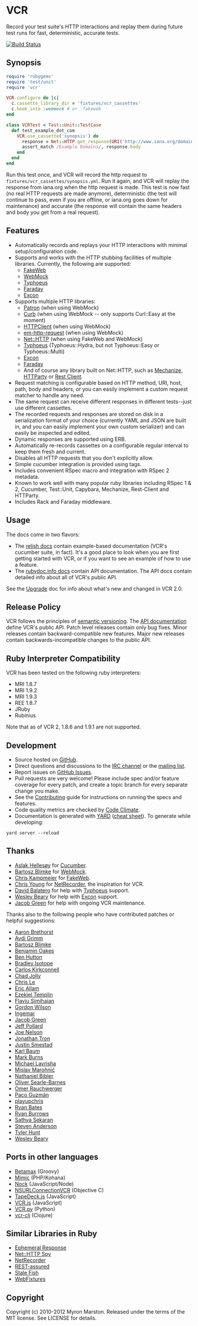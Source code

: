 # VCR

Record your test suite's HTTP interactions and replay them during future test runs for fast, deterministic, accurate tests.

[![Build Status](https://secure.travis-ci.org/myronmarston/vcr.png?branch=master)](http://travis-ci.org/myronmarston/vcr)

## Synopsis

``` ruby
require 'rubygems'
require 'test/unit'
require 'vcr'

VCR.configure do |c|
  c.cassette_library_dir = 'fixtures/vcr_cassettes'
  c.hook_into :webmock # or :fakeweb
end

class VCRTest < Test::Unit::TestCase
  def test_example_dot_com
    VCR.use_cassette('synopsis') do
      response = Net::HTTP.get_response(URI('http://www.iana.org/domains/example/'))
      assert_match /Example Domains/, response.body
    end
  end
end
```

Run this test once, and VCR will record the http request to `fixtures/vcr_cassettes/synopsis.yml`.  Run it again, and VCR
will replay the response from iana.org when the http request is made.  This test is now fast (no real HTTP requests are
made anymore), deterministic (the test will continue to pass, even if you are offline, or iana.org goes down for
maintenance) and accurate (the response will contain the same headers and body you get from a real request).

## Features

* Automatically records and replays your HTTP interactions with minimal setup/configuration code.
* Supports and works with the HTTP stubbing facilities of multiple libraries.  Currently, the
  following are supported:
  * [FakeWeb](https://github.com/chrisk/fakeweb)
  * [WebMock](https://github.com/bblimke/webmock)
  * [Typhoeus](https://github.com/typhoeus/typhoeus)
  * [Faraday](https://github.com/technoweenie/faraday)
  * [Excon](https://github.com/geemus/excon)
* Supports multiple HTTP libraries:
  * [Patron](http://github.com/toland/patron) (when using WebMock)
  * [Curb](http://github.com/taf2/curb) (when using WebMock -- only supports Curl::Easy at the moment)
  * [HTTPClient](http://github.com/nahi/httpclient) (when using WebMock)
  * [em-http-request](http://github.com/igrigorik/em-http-request) (when using WebMock)
  * [Net::HTTP](http://www.ruby-doc.org/stdlib/libdoc/net/http/rdoc/index.html) (when using FakeWeb and WebMock)
  * [Typhoeus](https://github.com/typhoeus/typhoeus) (Typhoeus::Hydra, but not Typhoeus::Easy or Typhoeus::Multi)
  * [Excon](https://github.com/geemus/excon)
  * [Faraday](https://github.com/technoweenie/faraday)
  * And of course any library built on Net::HTTP, such as [Mechanize](http://github.com/tenderlove/mechanize),
    [HTTParty](http://github.com/jnunemaker/httparty) or [Rest Client](http://github.com/archiloque/rest-client).
* Request matching is configurable based on HTTP method, URI, host, path, body and headers, or you can easily
  implement a custom request matcher to handle any need.
* The same request can receive different responses in different tests--just use different cassettes.
* The recorded requests and responses are stored on disk in a serialization format of your choice
  (currently YAML and JSON are built in, and you can easily implement your own custom serializer)
  and can easily be inspected and edited.
* Dynamic responses are supported using ERB.
* Automatically re-records cassettes on a configurable regular interval to keep them fresh and current.
* Disables all HTTP requests that you don't explicitly allow.
* Simple cucumber integration is provided using tags.
* Includes convenient RSpec macro and integration with RSpec 2 metadata.
* Known to work well with many popular ruby libraries including RSpec 1 & 2, Cucumber, Test::Unit,
  Capybara, Mechanize, Rest-Client and HTTParty.
* Includes Rack and Faraday middleware.

## Usage

The docs come in two flavors:

* The [relish docs](http://relishapp.com/myronmarston/vcr) contain
  example-based documentation (VCR's cucumber suite, in fact). It's a
  good place to look when you are first getting started with VCR, or if
  you want to see an example of how to use a feature.
* The [rubydoc.info docs](http://rubydoc.info/gems/vcr/frames) contain
  API documentation. The API docs contain detailed info about all of VCR's
  public API.

See the [Upgrade](https://github.com/myronmarston/vcr/blob/master/Upgrade.md) doc
for info about what's new and changed in VCR 2.0.

## Release Policy

VCR follows the principles of [semantic versioning](http://semver.org/).
The [API documentation](http://rubydoc.info/gems/vcr/frames) define
VCR's public API.  Patch level releases contain only bug fixes.  Minor
releases contain backward-compatible new features.  Major new releases
contain backwards-incompatible changes to the public API.

## Ruby Interpreter Compatibility

VCR has been tested on the following ruby interpreters:

* MRI 1.8.7
* MRI 1.9.2
* MRI 1.9.3
* REE 1.8.7
* JRuby
* Rubinius

Note that as of VCR 2, 1.8.6 and 1.9.1 are not supported.

## Development

* Source hosted on [GitHub](http://github.com/myronmarston/vcr).
* Direct questions and discussions to the [IRC channel](irc://irc.freenode.net/vcr) or
  the [mailing list](http://groups.google.com/group/vcr-ruby).
* Report issues on [GitHub Issues](http://github.com/myronmarston/vcr/issues).
* Pull requests are very welcome! Please include spec and/or feature coverage for every patch,
  and create a topic branch for every separate change you make.
* See the [Contributing](https://github.com/myronmarston/vcr/blob/master/CONTRIBUTING.md)
  guide for instructions on running the specs and features.
* Code quality metrics are checked by [Code Climate](https://codeclimate.com/github/myronmarston/vcr).
* Documentation is generated with [YARD](http://yardoc.org/) ([cheat sheet](http://cheat.errtheblog.com/s/yard/)).
  To generate while developing:

```
yard server --reload
```

## Thanks

* [Aslak Hellesøy](http://github.com/aslakhellesoy) for [Cucumber](http://github.com/aslakhellesoy/cucumber).
* [Bartosz Blimke](http://github.com/bblimke) for [WebMock](http://github.com/bblimke/webmock).
* [Chris Kampmeier](http://github.com/chrisk) for [FakeWeb](http://github.com/chrisk/fakeweb).
* [Chris Young](http://github.com/chrisyoung) for [NetRecorder](http://github.com/chrisyoung/netrecorder),
  the inspiration for VCR.
* [David Balatero](https://github.com/dbalatero) for help with [Typhoeus](https://github.com/typhoeus/typhoeus)
  support.
* [Wesley Beary](https://github.com/geemus) for help with [Excon](https://github.com/geemus/excon)
  support.
* [Jacob Green](https://github.com/Jacobkg) for help with ongoing VCR
  maintenance.

Thanks also to the following people who have contributed patches or helpful suggestions:

* [Aaron Brethorst](http://github.com/aaronbrethorst)
* [Avdi Grimm](https://github.com/avdi)
* [Bartosz Blimke](http://github.com/bblimke)
* [Benjamin Oakes](https://github.com/benjaminoakes)
* [Ben Hutton](http://github.com/benhutton)
* [Bradley Isotope](https://github.com/bradleyisotope)
* [Carlos Kirkconnell](https://github.com/kirkconnell)
* [Chad Jolly](https://github.com/cjolly)
* [Chris Le](https://github.com/chrisle)
* [Eric Allam](http://github.com/rubymaverick)
* [Ezekiel Templin](https://github.com/ezkl)
* [Flaviu Simihaian](https://github.com/closedbracket)
* [Gordon Wilson](https://github.com/gordoncww)
* [Ingemar](https://github.com/ingemar)
* [Jacob Green](https://github.com/Jacobkg)
* [Jeff Pollard](https://github.com/Fluxx)
* [Joe Nelson](https://github.com/begriffs)
* [Jonathan Tron](https://github.com/JonathanTron)
* [Justin Smestad](https://github.com/jsmestad)
* [Karl Baum](https://github.com/kbaum)
* [Mark Burns](https://github.com/markburns)
* [Michael Lavrisha](https://github.com/vrish88)
* [Mislav Marohnić](https://github.com/mislav)
* [Nathaniel Bibler](https://github.com/nbibler)
* [Oliver Searle-Barnes](https://github.com/opsb)
* [Omer Rauchwerger](https://github.com/rauchy)
* [Paco Guzmán](https://github.com/pacoguzman)
* [playupchris](https://github.com/playupchris)
* [Ryan Bates](https://github.com/ryanb)
* [Ryan Burrows](https://github.com/rhburrows)
* [Sathya Sekaran](https://github.com/sfsekaran)
* [Steven Anderson](https://github.com/bendycode)
* [Tyler Hunt](https://github.com/tylerhunt)
* [Wesley Beary](https://github.com/geemus)

## Ports in other languages

* [Betamax](https://github.com/robfletcher/betamax) (Groovy)
* [Mimic](https://github.com/acoulton/mimic) (PHP/Kohana)
* [Nock](https://github.com/flatiron/nock) (JavaScript/Node)
* [NSURLConnectionVCR](https://bitbucket.org/martijnthe/nsurlconnectionvcr) (Objective C)
* [TapeDeck.js](https://github.com/EndangeredMassa/TapeDeck.js) (JavaScript)
* [VCR.js](https://github.com/elcuervo/vcr.js) (JavaScript)
* [VCR.py](https://github.com/kevin1024/vcrpy) (Python)
* [vcr-clj](https://github.com/ifesdjeen/vcr-clj) (Clojure)

## Similar Libraries in Ruby

* [Ephemeral Response](https://github.com/sandro/ephemeral_response)
* [Net::HTTP Spy](http://github.com/martinbtt/net-http-spy)
* [NetRecorder](https://github.com/chrisyoung/netrecorder)
* [REST-assured](https://github.com/BBC/REST-assured)
* [Stale Fish](https://github.com/jsmestad/stale_fish)
* [WebFixtures](http://github.com/trydionel/web_fixtures)

## Copyright

Copyright (c) 2010-2012 Myron Marston. Released under the terms of the
MIT license. See LICENSE for details.
